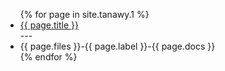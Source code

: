 
<ul>
{% for page in site.tanawy.1 %}
  <li><a href="{{ page.url }}">{{ page.title }}</a></li>
  ---
  <li>{{ page.files }}-{{ page.label }}-{{ page.docs }}</li>
{% endfor %}
</ul>
